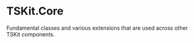 # TSKit.Core

Fundamental classes and various extensions that are used across other TSKit components.
